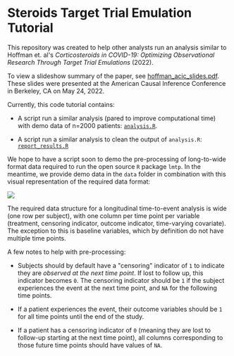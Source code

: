 <h1>Steroids Target Trial Emulation Tutorial</h1>

This repository was created to help other analysts run an analysis similar to Hoffman et. al's *Corticosteroids in COVID-19: Optimizing Observational Research Through Target Trial Emulations* (2022).

To view a slideshow summary of the paper, see [hoffman_acic_slides.pdf](presentations/hoffman_acic_slides.pdf). These slides were presented at the American Causal Inference Conference in Berkeley, CA on May 24, 2022.

Currently, this code tutorial contains:

- A script run a similar analysis (pared to improve computational time) with demo data of n=2000 patients: [`analysis.R`](code/analysis.R).

- A script run a similar analysis to clean the output of `analysis.R`: [`report_results.R`](code/report_results.R)

We hope to have a script soon to demo the pre-processing of long-to-wide format data required to run the open source `R` package `lmtp`. In the meantime, we provide demo data in the `data` folder in combination with this visual representation of the required data format:

![](img/analytical_file)

The required data structure for a longitudinal time-to-event analysis is wide (one row per subject), with one column per time point per variable (treatment, censoring indicator, outcome indicator, time-varying covariate). The exception to this is baseline variables, which by definition do not have multiple time points.

A few notes to help with pre-processing:

- Subjects should by default have a "censoring" indicator of `1` to indicate they are *observed at the next time point*. If lost to follow up, this indicator becomes `0`. The censoring indicator should be `1` if the subject experiences the event at the next time point, and `NA` for the following time points.

- If a patient experiences the event, their outcome variables should be `1` for all time points until the end of the study.

- If a patient has a censoring indicator of `0` (meaning they are lost to follow-up starting at the next time point), all columns corresponding to those future time points should have values of `NA`.